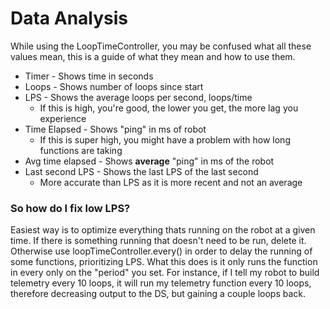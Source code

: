 # Data Analysis

While using the LoopTimeController, you may be confused what all these values mean, this is a guide of what they mean and how to use them.

* Timer - Shows time in seconds
* Loops - Shows number of loops since start
* LPS - Shows the average loops per second, loops/time
  * If this is high, you're good, the lower you get, the more lag you experience
* Time Elapsed - Shows "ping" in ms of robot
  * If this is super high, you might have a problem with how long functions are taking
* Avg time elapsed - Shows **average** "ping" in ms of the robot
* Last second LPS - Shows the last LPS of the last second
  * More accurate than LPS as it is more recent and not an average

### So how do I fix low LPS?

Easiest way is to optimize everything thats running on the robot at a given time. If there is something running that doesn't need to be run, delete it. Otherwise use loopTimeController.every() in order to delay the running of some functions, prioritizing LPS. What this does is it only runs the function in every only on the "period" you set. For instance, if I tell my robot to build telemetry every 10 loops, it will run my telemetry function every 10 loops, therefore decreasing output to the DS, but gaining a couple loops back.


